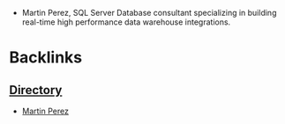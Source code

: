 - Martin Perez, SQL Server Database consultant specializing in building real-time high performance data warehouse integrations.

# Backlinks
## [Directory](<Directory.md>)
- [Martin Perez](<Martin Perez.md>)

